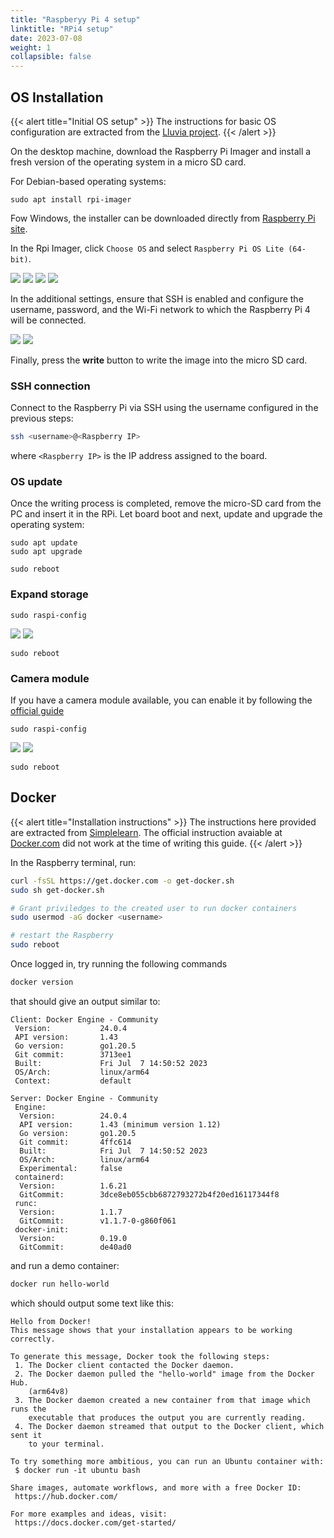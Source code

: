 ```yaml
---
title: "Raspberyy Pi 4 setup"
linktitle: "RPi4 setup"
date: 2023-07-08
weight: 1
collapsible: false
---
```



## OS Installation

{{< alert title="Initial OS setup" >}}
The instructions for basic OS configuration are extracted from the [Lluvia project](https://lluvia.ai/docs/gettingstarted/installation/raspberry_pi_4/).
{{< /alert >}}

On the desktop machine, download the Raspberry Pi Imager and install a fresh version of the operating system in a micro SD card.

For Debian-based operating systems:

```shell
sudo apt install rpi-imager
```

Fow Windows, the installer can be downloaded directly from [Raspberry Pi site](https://downloads.raspberrypi.org/imager/imager_latest.exe).

In the Rpi Imager, click `Choose OS` and select `Raspberry Pi OS Lite (64-bit)`. 

![](rpi-imager.png)
![](rpi-imager-os-select-1.png)
![](rpi-imager-os-select-2.png)
![](rpi-imager-sd.png)

In the additional settings, ensure that SSH is enabled and configure the username, password, and the Wi-Fi network to which the Raspberry Pi 4 will be connected.

![](rpi-imager-extra-settings.png)
![](rpi-imager-extra-settings-wifi.png)

Finally, press the **write** button to write the image into the micro SD card.

### SSH connection

Connect to the Raspberry Pi via SSH using the username configured in the previous steps:

```bash
ssh <username>@<Raspberry IP>
```

where `<Raspberry IP>` is the IP address assigned to the board.

### OS update

Once the writing process is completed, remove the micro-SD card from the PC and insert it in the RPi. Let board boot and next, update and upgrade the operating system:

```shell
sudo apt update
sudo apt upgrade

sudo reboot
```

### Expand storage

```shell
sudo raspi-config
```

![](raspi-config-advanced-options.png)
![](raspi-config-expand-storage.png)

```shell
sudo reboot
```

### Camera module

If you have a camera module available, you can enable it by following the [official guide](https://www.raspberrypi.com/documentation/accessories/camera.html)

```shell
sudo raspi-config
```

![](raspi-config-interface-options.png)
![](raspi-config-legacy-camera.png)

```shell
sudo reboot
```

## Docker

{{< alert title="Installation instructions" >}}
The instructions here provided are extracted from [Simplelearn](https://www.simplilearn.com/tutorials/docker-tutorial/raspberry-pi-docker). The official instruction avaiable at [Docker.com](https://docs.docker.com/engine/install/raspbian/) did not work at the time of writing this guide.
{{< /alert >}}

In the Raspberry terminal, run:


```bash
curl -fsSL https://get.docker.com -o get-docker.sh
sudo sh get-docker.sh

# Grant priviledges to the created user to run docker containers
sudo usermod -aG docker <username>

# restart the Raspberry
sudo reboot
```

Once logged in, try running the following commands

```bash
docker version
```

that should give an output similar to:

```
Client: Docker Engine - Community
 Version:           24.0.4
 API version:       1.43
 Go version:        go1.20.5
 Git commit:        3713ee1
 Built:             Fri Jul  7 14:50:52 2023
 OS/Arch:           linux/arm64
 Context:           default

Server: Docker Engine - Community
 Engine:
  Version:          24.0.4
  API version:      1.43 (minimum version 1.12)
  Go version:       go1.20.5
  Git commit:       4ffc614
  Built:            Fri Jul  7 14:50:52 2023
  OS/Arch:          linux/arm64
  Experimental:     false
 containerd:
  Version:          1.6.21
  GitCommit:        3dce8eb055cbb6872793272b4f20ed16117344f8
 runc:
  Version:          1.1.7
  GitCommit:        v1.1.7-0-g860f061
 docker-init:
  Version:          0.19.0
  GitCommit:        de40ad0
```

and run a demo container:

```bash
docker run hello-world
```

which should output some text like this:

```
Hello from Docker!
This message shows that your installation appears to be working correctly.

To generate this message, Docker took the following steps:
 1. The Docker client contacted the Docker daemon.
 2. The Docker daemon pulled the "hello-world" image from the Docker Hub.
    (arm64v8)
 3. The Docker daemon created a new container from that image which runs the
    executable that produces the output you are currently reading.
 4. The Docker daemon streamed that output to the Docker client, which sent it
    to your terminal.

To try something more ambitious, you can run an Ubuntu container with:
 $ docker run -it ubuntu bash

Share images, automate workflows, and more with a free Docker ID:
 https://hub.docker.com/

For more examples and ideas, visit:
 https://docs.docker.com/get-started/
```
